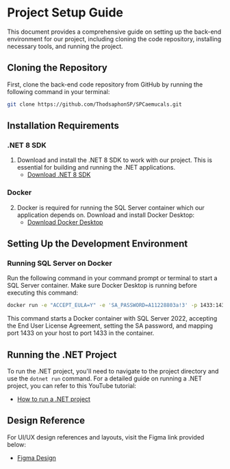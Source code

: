 
# Project Setup Guide

This document provides a comprehensive guide on setting up the back-end environment for our project, including cloning the code repository, installing necessary tools, and running the project.

## Cloning the Repository

First, clone the back-end code repository from GitHub by running the following command in your terminal:

```bash
git clone https://github.com/ThodsaphonSP/SPCaemucals.git
```

## Installation Requirements

### .NET 8 SDK

1. Download and install the .NET 8 SDK to work with our project. This is essential for building and running the .NET applications.
    - [Download .NET 8 SDK](https://dotnet.microsoft.com/en-us/download/dotnet/8.0)

### Docker

2. Docker is required for running the SQL Server container which our application depends on. Download and install Docker Desktop:
    - [Download Docker Desktop](https://www.docker.com/products/docker-desktop/)

## Setting Up the Development Environment

### Running SQL Server on Docker

Run the following command in your command prompt or terminal to start a SQL Server container. Make sure Docker Desktop is running before executing this command:

```bash
docker run -e "ACCEPT_EULA=Y" -e 'SA_PASSWORD=A11228803a!3' -p 1433:1433 -d mcr.microsoft.com/mssql/server:2022-latest
```

This command starts a Docker container with SQL Server 2022, accepting the End User License Agreement, setting the SA password, and mapping port 1433 on your host to port 1433 in the container.

## Running the .NET Project

To run the .NET project, you'll need to navigate to the project directory and use the `dotnet run` command. For a detailed guide on running a .NET project, you can refer to this YouTube tutorial:

- [How to run a .NET project](https://www.youtube.com/watch?v=Yczthl7a7v8)

## Design Reference

For UI/UX design references and layouts, visit the Figma link provided below:

- [Figma Design](http://www.figma.com/file/BgwOvR8eeN5N7RI3sFACQG/backoffice?type=design&node-id=0-1&mode=design&t=gYVMAxJDoyFiMlYs-0)

